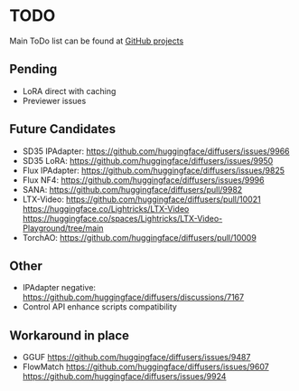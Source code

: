 # TODO

Main ToDo list can be found at [GitHub projects](https://github.com/users/vladmandic/projects)

## Pending

- LoRA direct with caching
- Previewer issues

## Future Candidates

- SD35 IPAdapter: <https://github.com/huggingface/diffusers/issues/9966>
- SD35 LoRA: <https://github.com/huggingface/diffusers/issues/9950>
- Flux IPAdapter: <https://github.com/huggingface/diffusers/issues/9825>
- Flux NF4: <https://github.com/huggingface/diffusers/issues/9996>
- SANA: <https://github.com/huggingface/diffusers/pull/9982>
- LTX-Video: <https://github.com/huggingface/diffusers/pull/10021> <https://huggingface.co/Lightricks/LTX-Video> <https://huggingface.co/spaces/Lightricks/LTX-Video-Playground/tree/main>
- TorchAO: <https://github.com/huggingface/diffusers/pull/10009>

## Other

- IPAdapter negative: <https://github.com/huggingface/diffusers/discussions/7167>
- Control API enhance scripts compatibility

## Workaround in place

- GGUF <https://github.com/huggingface/diffusers/issues/9487>
- FlowMatch <https://github.com/huggingface/diffusers/issues/9607> <https://github.com/huggingface/diffusers/issues/9924>

